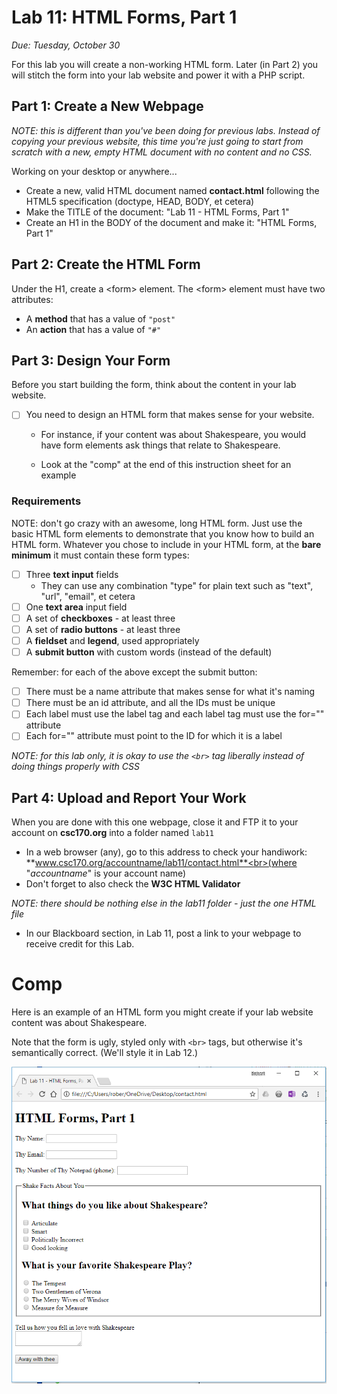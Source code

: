 # Lab 11: HTML Forms, Part 1
*Due: Tuesday, October 30*

For this lab you will create a non-working HTML form.  Later (in Part 2) you will stitch the form into your lab website and power it with a PHP script.

## Part 1: Create a New Webpage

*NOTE: this is different than you've been doing for previous labs.  Instead of copying your previous website, this time you're just going to start from scratch with a new, empty HTML document with no content and no CSS.*

Working on your desktop or anywhere...

- Create a new, valid HTML document named **contact.html** following the HTML5 specification (doctype, HEAD, BODY, et cetera)
- Make the TITLE of the document: "Lab 11 - HTML Forms, Part 1"
- Create an H1 in the BODY of the document and make it: "HTML Forms, Part 1"

## Part 2: Create the HTML Form

Under the H1, create a \<form\> element. The \<form\> element must have two attributes:

- A **method** that has a value of `"post"`
- An **action** that has a value of `"#"`

## Part 3: Design Your Form

Before you start building the form, think about the content in your lab website.  

- [ ] You need to design an HTML form that makes sense for your website.  

  - For instance, if your content was about Shakespeare, you would have form elements ask things that relate to Shakespeare.

  - Look at the "comp" at the end of this instruction sheet for an example

### Requirements

NOTE: don't go crazy with an awesome, long HTML form.  Just use the basic HTML form elements to demonstrate that you know how to build an HTML form.  Whatever you chose to include in your HTML form, at the **bare minimum** it must contain these form types:

- [ ] Three **text input** fields
  - They can use any combination "type" for plain text such as "text", "url", "email", et cetera
- [ ] One **text area** input field
- [ ] A set of **checkboxes** - at least three
- [ ] A set of **radio buttons** - at least three
- [ ] A **fieldset** and **legend**, used appropriately
- [ ] A **submit button** with custom words (instead of the default)

Remember: for each of the above except the submit button:

- [ ] There must be a name attribute that makes sense for what it's naming
- [ ] There must be an id attribute, and all the IDs must be unique
- [ ] Each label must use the label tag and each label tag must use the for="" attribute
- [ ] Each for="" attribute must point to the ID for which it is a label

*NOTE: for this lab only, it is okay to use the `<br>` tag liberally instead of doing things properly with CSS*


## Part 4: Upload and Report Your Work

When you are done with this one webpage, close it and FTP it to your account on **csc170.org** into a folder named `lab11`

- In a web browser (any), go to this address to check your handiwork:<br> **www.csc170.org/accountname/lab11/contact.html**<br>(where "*accountname*" is your account name)
- Don't forget to also check the **W3C HTML Validator**

*NOTE: there should be nothing else in the lab11 folder - just the one HTML file*

- In our Blackboard section, in Lab 11, post a link to your webpage to receive credit for this Lab.



# Comp

Here is an example of an HTML form you might create if your lab website content was about Shakespeare.  

Note that the form is ugly, styled only with `<br>` tags, but otherwise it's semantically correct.  (We'll style it in Lab 12.)

![Figure 1](media\figure1.PNG)